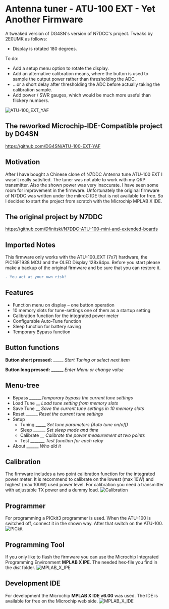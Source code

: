 # Antenna tuner - ATU-100 EXT - Yet Another Firmware
A tweaked version of DG4SN's version of N7DCC's project. Tweaks by 2E0UMK as follows:
- Display is rotated 180 degrees.

To do:
- Add a setup menu option to rotate the display.
- Add an alternative calibration means, where the button is used to sample the output power rather than thresholding the ADC.
- ...or a short delay after thresholding the ADC before actually taking the calibration sample.
- Add power / SWR gauges, which would be much more useful than flickery numbers.


![ATU-100_EXT_YAF](images/ATU-100_EXT_YAF.jpg)

## The reworked Microchip-IDE-Compatible project by DG4SN
https://github.com/DG4SN/ATU-100-EXT-YAF

## Motivation
After I have bought a Chinese clone of N7DDC Antenna tune ATU-100 EXT I wasn’t really satisfied.
The tuner was not able to work with my QRP transmitter. Also the shown power was very inaccurate.
I have seen some room for improvement in the firmware. Unfortunately the original firmware of N7DDC was written under the mikroC IDE that is not available for free. So I decided to start the project from scratch with the Microchip MPLAB X IDE.

## The original project by N7DDC
https://github.com/Dfinitski/N7DDC-ATU-100-mini-and-extended-boards

## Imported Notes
This firmware only works with the ATU-100_EXT (7x7) hardware, the PIC16F1938 MCU and the OLED Display 128x64px.
Before you start please make a backup of the original firmware and be sure that you can restore it.
```diff
- You act at your own risk!
```
## Features
+ Function menu on display – one button operation
+ 10 memory slots for tune-settings one of them as a startup setting
+ Calibration function for the integrated power meter
+ Configurable Auto-Tune function
+ Sleep function for battery saving
+ Temporary Bypass function 

## Button functions
**Button short pressed:** _____ *Start Tuning or select next item* 

**Button long pressed:** ______ *Enter Menu or change value* 

## Menu-tree
+ Bypass ______*Temporary bypass the current tune settings*
+ Load Tune __ *Load tune setting from memory slots*
+ Save Tune __ *Save the current tune settings in 10 memory slots*
+ Reset ______ *Reset the current tune settings*
+ Setup
     - Tuning _____ *Set tune parameters (Auto tune on/off)*
     * Sleep ______ *Set sleep mode and time*
     * Calibrate __ *Calibrate the power measurement at two points*
     * Test _______ *Test function for each relay*
+ About ______ *Who did it*

## Calibration
The firmware includes a two point calibration function for the integrated power meter.
It is recommend to calibrate on the lowest (max 10W) and highest (max 100W) used power level.
For calibration you need a transmitter with adjustable TX power and a dummy load.
![Calibration](images/Calibrate_setup.png)

## Programmer
For programming a PICkit3 programmer is used.
When the ATU-100 is switched off, connect it in the shown way.
After that switch on the ATU-100.
![PICkit](images/PICkit.jpg)

## Programming Tool
If you only like to flash the firmware you can use the Microchip Integrated Programming Environment
**MPLAB X IPE**.
The needed hex-file you find in the *dist* folder.
![MPLAB_X_IPE](images/MPLAB_X_IPE.png)

## Development IDE
For development the Microchip **MPLAB X IDE v6.00** was used.
The IDE is available for free on the Microchip web side.
![MPLAB_X_IDE](images/MPLAB_X_IDE.png)

